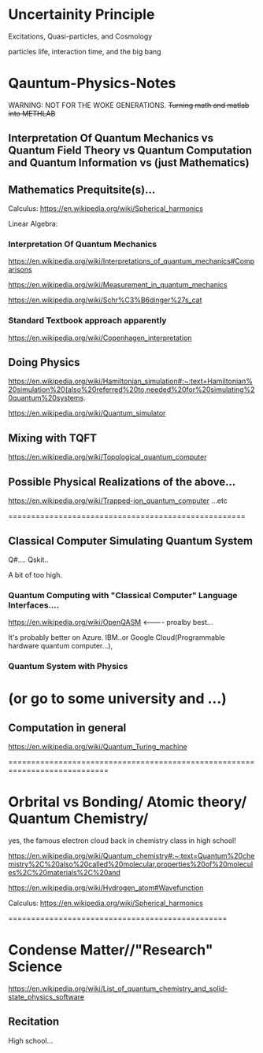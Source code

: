# Uncertainity Principle

Excitations, Quasi-particles, and Cosmology

particles life, interaction time, and the big bang


# Qauntum-Physics-Notes

WARNING: NOT FOR THE WOKE GENERATIONS. ~~Turning math and matlab into METHLAB~~


##  Interpretation Of Quantum Mechanics vs Quantum Field Theory vs Quantum Computation and Quantum Information vs (just Mathematics)


## Mathematics Prequitsite(s)...

Calculus:
https://en.wikipedia.org/wiki/Spherical_harmonics

Linear Algebra:


### Interpretation Of Quantum Mechanics

https://en.wikipedia.org/wiki/Interpretations_of_quantum_mechanics#Comparisons

https://en.wikipedia.org/wiki/Measurement_in_quantum_mechanics

https://en.wikipedia.org/wiki/Schr%C3%B6dinger%27s_cat

### Standard Textbook approach apparently

https://en.wikipedia.org/wiki/Copenhagen_interpretation

## Doing Physics

https://en.wikipedia.org/wiki/Hamiltonian_simulation#:~:text=Hamiltonian%20simulation%20(also%20referred%20to,needed%20for%20simulating%20quantum%20systems.

https://en.wikipedia.org/wiki/Quantum_simulator


## Mixing with TQFT

https://en.wikipedia.org/wiki/Topological_quantum_computer


## Possible Physical Realizations of the above...

https://en.wikipedia.org/wiki/Trapped-ion_quantum_computer
...etc

====================================================


## Classical Computer Simulating Quantum System

Q#....
Qskit..

A bit of too high.


### Quantum Computing with "Classical Computer" Language Interfaces....

https://en.wikipedia.org/wiki/OpenQASM <---- proalby best...

It's probably better on Azure. IBM..or Google Cloud(Programmable hardware quantum computer...),



### Quantum System with Physics 

(or go to some university and ...)
=======================================================================
## Computation in general

https://en.wikipedia.org/wiki/Quantum_Turing_machine

============================================================================

# Orbrital vs Bonding/ Atomic theory/ Quantum Chemistry/

yes, the famous electron cloud back in chemistry class in high school!

https://en.wikipedia.org/wiki/Quantum_chemistry#:~:text=Quantum%20chemistry%2C%20also%20called%20molecular,properties%20of%20molecules%2C%20materials%2C%20and

https://en.wikipedia.org/wiki/Hydrogen_atom#Wavefunction

Calculus:
https://en.wikipedia.org/wiki/Spherical_harmonics

================================================

# Condense Matter//"Research" Science

https://en.wikipedia.org/wiki/List_of_quantum_chemistry_and_solid-state_physics_software


## Recitation

High school...
